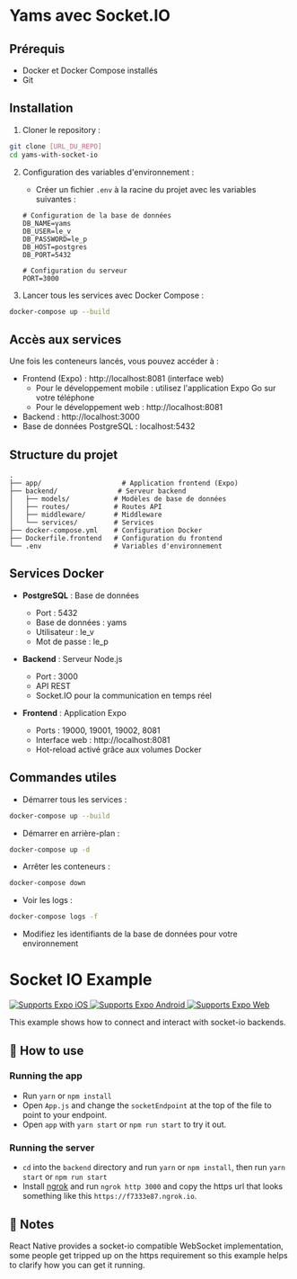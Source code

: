 # Yams avec Socket.IO

## Prérequis

- Docker et Docker Compose installés
- Git

## Installation

1. Cloner le repository :
```bash
git clone [URL_DU_REPO]
cd yams-with-socket-io
```

2. Configuration des variables d'environnement :
   - Créer un fichier `.env` à la racine du projet avec les variables suivantes :
   ```
   # Configuration de la base de données
   DB_NAME=yams
   DB_USER=le_v
   DB_PASSWORD=le_p
   DB_HOST=postgres
   DB_PORT=5432

   # Configuration du serveur
   PORT=3000
   ```

3. Lancer tous les services avec Docker Compose :
```bash
docker-compose up --build
```

## Accès aux services

Une fois les conteneurs lancés, vous pouvez accéder à :
- Frontend (Expo) : http://localhost:8081 (interface web)
  - Pour le développement mobile : utilisez l'application Expo Go sur votre téléphone
  - Pour le développement web : http://localhost:8081
- Backend : http://localhost:3000
- Base de données PostgreSQL : localhost:5432

## Structure du projet

```
.
├── app/                    # Application frontend (Expo)
├── backend/               # Serveur backend
│   ├── models/           # Modèles de base de données
│   ├── routes/           # Routes API
│   ├── middleware/       # Middleware
│   └── services/         # Services
├── docker-compose.yml    # Configuration Docker
├── Dockerfile.frontend   # Configuration du frontend
└── .env                  # Variables d'environnement
```

## Services Docker

- **PostgreSQL** : Base de données
  - Port : 5432
  - Base de données : yams
  - Utilisateur : le_v
  - Mot de passe : le_p

- **Backend** : Serveur Node.js
  - Port : 3000
  - API REST
  - Socket.IO pour la communication en temps réel

- **Frontend** : Application Expo
  - Ports : 19000, 19001, 19002, 8081
  - Interface web : http://localhost:8081
  - Hot-reload activé grâce aux volumes Docker

## Commandes utiles

- Démarrer tous les services :
```bash
docker-compose up --build
```

- Démarrer en arrière-plan :
```bash
docker-compose up -d
```

- Arrêter les conteneurs :
```bash
docker-compose down
```

- Voir les logs :
```bash
docker-compose logs -f
```

- Modifiez les identifiants de la base de données pour votre environnement

# Socket IO Example

<p>
  <!-- iOS -->
  <a href="https://itunes.apple.com/app/apple-store/id982107779">
    <img alt="Supports Expo iOS" longdesc="Supports Expo iOS" src="https://img.shields.io/badge/iOS-4630EB.svg?style=flat-square&logo=APPLE&labelColor=999999&logoColor=fff" />
  </a>
  <!-- Android -->
  <a href="https://play.google.com/store/apps/details?id=host.exp.exponent&referrer=blankexample">
    <img alt="Supports Expo Android" longdesc="Supports Expo Android" src="https://img.shields.io/badge/Android-4630EB.svg?style=flat-square&logo=ANDROID&labelColor=A4C639&logoColor=fff" />
  </a>
  <!-- Web -->
  <a href="https://docs.expo.dev/workflow/web/">
    <img alt="Supports Expo Web" longdesc="Supports Expo Web" src="https://img.shields.io/badge/web-4630EB.svg?style=flat-square&logo=GOOGLE-CHROME&labelColor=4285F4&logoColor=fff" />
  </a>
</p>

This example shows how to connect and interact with socket-io backends.

## 🚀 How to use

### Running the app

- Run `yarn` or `npm install`
- Open `App.js` and change the `socketEndpoint` at the top of the file to point to your endpoint.
- Open `app` with `yarn start` or `npm run start` to try it out.

### Running the server

- `cd` into the `backend` directory and run `yarn` or `npm install`, then run `yarn start` or `npm run start`
- Install [ngrok](https://ngrok.com/download) and run `ngrok http 3000` and copy the https url that looks something like this `https://f7333e87.ngrok.io`.

## 📝 Notes

React Native provides a socket-io compatible WebSocket implementation, some people get tripped up on the https requirement so this example helps to clarify how you can get it running.
